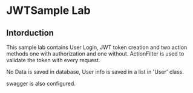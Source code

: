 # JWTSample Lab

## Intorduction
 This sample lab contains User Login, JWT token creation and two action methods one with authorization and one without.
 ActionFilter is used to validate the token with every request.
 
 No Data is saved in database, User info is saved in a list in 'User' class.
 
 swagger is also configured.
 
 
